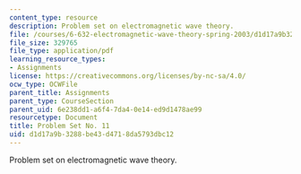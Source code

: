 ```yaml
---
content_type: resource
description: Problem set on electromagnetic wave theory.
file: /courses/6-632-electromagnetic-wave-theory-spring-2003/d1d17a9b3288be43d4718da5793dbc12_ps11.pdf
file_size: 329765
file_type: application/pdf
learning_resource_types:
- Assignments
license: https://creativecommons.org/licenses/by-nc-sa/4.0/
ocw_type: OCWFile
parent_title: Assignments
parent_type: CourseSection
parent_uid: 6e238dd1-a6f4-7da4-0e14-ed9d1478ae99
resourcetype: Document
title: Problem Set No. 11
uid: d1d17a9b-3288-be43-d471-8da5793dbc12
---
```

Problem set on electromagnetic wave theory.